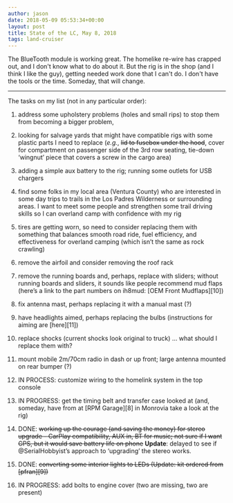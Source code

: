 ```yaml
---
author: jason
date: 2018-05-09 05:53:34+00:00
layout: post
title: State of the LC, May 8, 2018
tags: land-cruiser
---
```


The BlueTooth module is working great. The homelike re-wire has crapped out, and I don't know what to do about it. But the rig is in the shop (and I think I like the guy), getting needed work done that I can't do. I don't have the tools or the time. Someday, that will change.

* * *

The tasks on my list (not in any particular order):

  1. address some upholstery problems (holes and small rips) to stop them from becoming a bigger problem,

  2. looking for salvage yards that might have compatible rigs with some plastic parts I need to replace (_e.g._, <strike>lid to fusebox under the hood</strike>, cover for compartment on passenger side of the 3rd row seating, tie-down ‘wingnut’ piece that covers a screw in the cargo area)

  3. adding a simple aux battery to the rig; running some outlets for USB chargers

  4. find some folks in my local area (Ventura County) who are interested in some day trips to trails in the Los Padres Wilderness or surrounding areas. I want to meet some people and strengthen some trail driving skills so I can overland camp with confidence with my rig

  5. tires are getting worn, so need to consider replacing them with something that balances smooth road ride, fuel efficiency, and effectiveness for overland camping (which isn’t the same as rock crawling)

  6. remove the airfoil and consider removing the roof rack

  7. remove the running boards and, perhaps, replace with sliders; without running boards and sliders, it sounds like people recommend mud flaps (here’s a link to the part numbers on ih8mud: [OEM Front Mudflaps][10])

  8. fix antenna mast, perhaps replacing it with a manual mast (?)

  9. have headlights aimed, perhaps replacing the bulbs (instructions for aiming are [here][11])

  10. replace shocks (current shocks look original to truck) … what should I replace them with?

  11. mount mobile 2m/70cm radio in dash or up front; large antenna mounted on rear bumper (?)

  12. IN PROCESS: customize wiring to the homelink system in the top console

  13. IN PROGRESS: get the timing belt and transfer case looked at (and, someday, have from at [RPM Garage][8] in Monrovia take a look at the rig)

  14. DONE: <strike>working up the courage (and saving the money) for stereo upgrade - CarPlay compatibility, AUX in, BT for music; not sure if I want GPS, but it would save battery life on phone</strike> **Update**: delayed to see if @SerialHobbyist’s approach to ‘upgrading’ the stereo works.

  15. DONE: <strike>converting some interior lights to LEDs (Update: kit ordered from [pfran][9])</strike>

  16. IN PROGRESS: add bolts to engine cover (two are missing, two are present)


